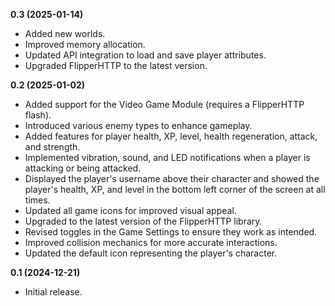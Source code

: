 **0.3 (2025-01-14)**
- Added new worlds.
- Improved memory allocation.
- Updated API integration to load and save player attributes.
- Upgraded FlipperHTTP to the latest version.

**0.2 (2025-01-02)**
- Added support for the Video Game Module (requires a FlipperHTTP flash).
- Introduced various enemy types to enhance gameplay.
- Added features for player health, XP, level, health regeneration, attack, and strength.
- Implemented vibration, sound, and LED notifications when a player is attacking or being attacked.
- Displayed the player's username above their character and showed the player's health, XP, and level in the bottom left corner of the screen at all times.
- Updated all game icons for improved visual appeal.
- Upgraded to the latest version of the FlipperHTTP library.
- Revised toggles in the Game Settings to ensure they work as intended.
- Improved collision mechanics for more accurate interactions.
- Updated the default icon representing the player's character.

**0.1 (2024-12-21)**
- Initial release.